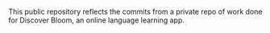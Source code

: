 This public repository reflects the commits from a private repo of work done for Discover Bloom, an online language learning app.